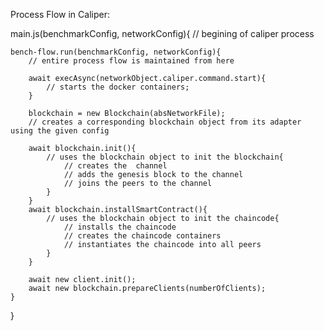 Process Flow in Caliper:

main.js(benchmarkConfig, networkConfig){
    // begining of caliper process

    bench-flow.run(benchmarkConfig, networkConfig){
        // entire process flow is maintained from here

        await execAsync(networkObject.caliper.command.start){
            // starts the docker containers;
        }

        blockchain = new Blockchain(absNetworkFile);
        // creates a corresponding blockchain object from its adapter using the given config

        await blockchain.init(){
            // uses the blockchain object to init the blockchain{
                // creates the  channel
                // adds the genesis block to the channel
                // joins the peers to the channel
            }
        }
        await blockchain.installSmartContract(){
            // uses the blockchain object to init the chaincode{
                // installs the chaincode
                // creates the chaincode containers
                // instantiates the chaincode into all peers
            }
        }
        
        await new client.init();
        await new blockchain.prepareClients(numberOfClients);
    }
}
